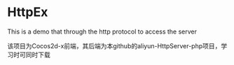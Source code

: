 # HttpEx
This is a demo that through the http protocol to access the server

该项目为Cocos2d-x前端，其后端为本github的aliyun-HttpServer-php项目，学习时可同时下载 
